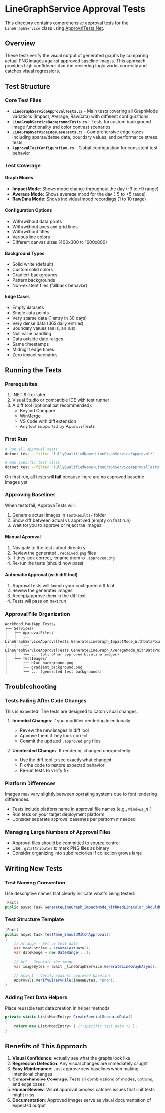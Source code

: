 # LineGraphService Approval Tests

This directory contains comprehensive approval tests for the `LineGraphService` class using [ApprovalTests.Net](https://github.com/approvals/ApprovalTests.Net).

## Overview

These tests verify the visual output of generated graphs by comparing actual PNG images against approved baseline images. This approach provides high confidence that the rendering logic works correctly and catches visual regressions.

## Test Structure

### Core Test Files

- **`LineGraphServiceApprovalTests.cs`** - Main tests covering all GraphMode variations (Impact, Average, RawData) with different configurations
- **`LineGraphServiceBackgroundTests.cs`** - Tests for custom background image functionality and color contrast scenarios  
- **`LineGraphServiceEdgeCaseTests.cs`** - Comprehensive edge cases including sparse/dense data, boundary values, and performance stress tests
- **`ApprovalTestConfiguration.cs`** - Global configuration for consistent test behavior

### Test Coverage

#### Graph Modes
- **Impact Mode**: Shows mood change throughout the day (-9 to +9 range)
- **Average Mode**: Shows average mood for the day (-5 to +5 range) 
- **RawData Mode**: Shows individual mood recordings (1 to 10 range)

#### Configuration Options
- With/without data points
- With/without axes and grid lines
- With/without titles
- Various line colors
- Different canvas sizes (400x300 to 1600x800)

#### Background Types
- Solid white (default)
- Custom solid colors
- Gradient backgrounds
- Pattern backgrounds
- Non-existent files (fallback behavior)

#### Edge Cases
- Empty datasets
- Single data points
- Very sparse data (1 entry in 30 days)
- Very dense data (365 daily entries)
- Boundary values (all 1s, all 10s)
- Null value handling
- Data outside date ranges
- Same timestamps
- Midnight edge times
- Zero impact scenarios

## Running the Tests

### Prerequisites
1. .NET 9.0 or later
2. Visual Studio or compatible IDE with test runner
3. A diff tool (optional but recommended):
   - Beyond Compare
   - WinMerge  
   - VS Code with diff extension
   - Any tool supported by ApprovalTests

### First Run
```bash
# Run all approval tests
dotnet test --filter "FullyQualifiedName~LineGraphService*Approval*"

# Run specific test class
dotnet test --filter "FullyQualifiedName~LineGraphServiceApprovalTests"
```

On first run, all tests will **fail** because there are no approved baseline images yet.

### Approving Baselines

When tests fail, ApprovalTests will:
1. Generate actual images in `TestResults/` folder
2. Show diff between actual vs approved (empty on first run)
3. Wait for you to approve or reject the images

#### Manual Approval
1. Navigate to the test output directory
2. Review the generated `.received.png` files
3. If they look correct, rename them to `.approved.png`
4. Re-run the tests (should now pass)

#### Automatic Approval (with diff tool)
1. ApprovalTests will launch your configured diff tool
2. Review the generated images 
3. Accept/approve them in the diff tool
4. Tests will pass on next run

### Approval File Organization

```
WorkMood.MauiApp.Tests/
├── Services/
│   ├── ApprovalFiles/
│   │   ├── LineGraphServiceApprovalTests.GenerateLineGraph_ImpactMode_WithDataPointsAndGrid_ShouldMatchApproval.Windows_NT.approved.png
│   │   ├── LineGraphServiceApprovalTests.GenerateLineGraph_AverageMode_WithDataPointsAndGrid_ShouldMatchApproval.Windows_NT.approved.png
│   │   └── ... (all other approved baseline images)
│   └── TestImages/
│       ├── blue_background.png
│       ├── gradient_background.png
│       └── ... (generated test backgrounds)
```

## Troubleshooting

### Tests Failing After Code Changes

This is expected! The tests are designed to catch visual changes.

1. **Intended Changes**: If you modified rendering intentionally
   - Review the new images in diff tool
   - Approve them if they look correct
   - Commit the updated `.approved.png` files

2. **Unintended Changes**: If rendering changed unexpectedly
   - Use the diff tool to see exactly what changed
   - Fix the code to restore expected behavior
   - Re-run tests to verify fix

### Platform Differences

Images may vary slightly between operating systems due to font rendering differences.
- Tests include platform name in approval file names (e.g., `Windows_NT`)
- Run tests on your target deployment platform
- Consider separate approval baselines per platform if needed

### Managing Large Numbers of Approval Files

- Approval files should be committed to source control
- Use `.gitattributes` to mark PNG files as binary
- Consider organizing into subdirectories if collection grows large

## Writing New Tests

### Test Naming Convention
Use descriptive names that clearly indicate what's being tested:
```csharp
[Fact]
public async Task GenerateLineGraph_ImpactMode_WithRedLineColor_ShouldMatchApproval()
```

### Test Structure Template
```csharp
[Fact]
public async Task TestName_ShouldMatchApproval()
{
    // Arrange - Set up test data
    var moodEntries = CreateTestData();
    var dateRange = new DateRange(...);
    
    // Act - Generate the image
    var imageBytes = await _lineGraphService.GenerateLineGraphAsync(...);
    
    // Assert - Verify against approved baseline
    Approvals.VerifyBinaryFile(imageBytes, "png");
}
```

### Adding Test Data Helpers
Place reusable test data creation in helper methods:
```csharp
private static List<MoodEntry> CreateSpecialScenarioData()
{
    return new List<MoodEntry> { /* specific test data */ };
}
```

## Benefits of This Approach

1. **Visual Confidence**: Actually see what the graphs look like
2. **Regression Detection**: Any visual changes are immediately caught
3. **Easy Maintenance**: Just approve new baselines when making intentional changes
4. **Comprehensive Coverage**: Tests all combinations of modes, options, and edge cases
5. **Human Review**: Visual approval process catches issues that unit tests might miss
6. **Documentation**: Approved images serve as visual documentation of expected output